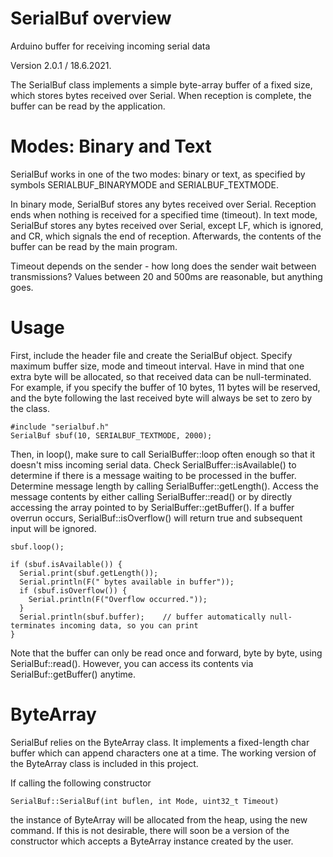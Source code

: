 SerialBuf overview
===================
Arduino buffer for receiving incoming serial data

Version 2.0.1 / 18.6.2021.

The SerialBuf class implements a simple byte-array buffer of a fixed size, which stores bytes received over Serial. When reception is complete, the buffer can be read by the application.


Modes: Binary and Text
======================

SerialBuf works in one of the two modes: binary or text, as specified by symbols SERIALBUF_BINARYMODE and SERIALBUF_TEXTMODE. 

In binary mode, SerialBuf stores any bytes received over Serial. Reception ends when nothing is received for a specified time (timeout).
In text mode, SerialBuf stores any bytes received over Serial, except LF, which is ignored, and CR, which signals the end of reception.
Afterwards, the contents of the buffer can be read by the main program.

Timeout depends on the sender - how long does the sender wait between transmissions? Values between 20 and 500ms are reasonable, but anything goes.


Usage
=====

First, include the header file and create the SerialBuf object. Specify maximum buffer size, mode and timeout interval. Have in mind that one 
extra byte will be allocated, so that received data can be null-terminated. 
For example, if you specify the buffer of 10 bytes, 11 bytes will be reserved, and the byte following the last received byte will always be 
set to zero by the class.

    #include "serialbuf.h"
    SerialBuf sbuf(10, SERIALBUF_TEXTMODE, 2000);
  
  
Then, in loop(), make sure to call SerialBuffer::loop often enough so that it doesn't miss incoming serial data. 
Check SerialBuffer::isAvailable() to determine if there is a message  waiting to be processed in the buffer. 
Determine message length by calling SerialBuffer::getLength(). 
Access the message contents by either calling SerialBuffer::read() or by directly accessing the array pointed to by SerialBuffer::getBuffer().
If a buffer overrun occurs, SerialBuf::isOverflow() will return true and subsequent input will be ignored.

    sbuf.loop();

    if (sbuf.isAvailable()) {
      Serial.print(sbuf.getLength());
      Serial.println(F(" bytes available in buffer"));
      if (sbuf.isOverflow()) {
        Serial.println(F("Overflow occurred."));
      }
      Serial.println(sbuf.buffer);    // buffer automatically null-terminates incoming data, so you can print
    }
  
Note that the buffer can only be read once and forward, byte by byte, using SerialBuf::read(). 
However, you can access its contents via SerialBuf::getBuffer() anytime. 


ByteArray
=========

SerialBuf relies on the ByteArray class. It implements a fixed-length char buffer which can append characters one at a time.
The working version of the ByteArray class is included in this project.

If calling the following constructor

    SerialBuf::SerialBuf(int buflen, int Mode, uint32_t Timeout)

the instance of ByteArray will be allocated from the heap, using the new command. If this is not desirable, there will soon be
a version of the constructor which accepts a ByteArray instance created by the user.
